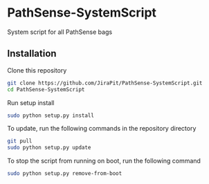 # PathSense-SystemScript

System script for all PathSense bags

## Installation

Clone this repository
```sh
git clone https://github.com/JiraPit/PathSense-SystemScript.git
cd PathSense-SystemScript
```

Run setup install
```sh
sudo python setup.py install
```

To update, run the following commands in the repository directory
```sh
git pull
sudo python setup.py update
```

To stop the script from running on boot, run the following command
```sh
sudo python setup.py remove-from-boot
```
